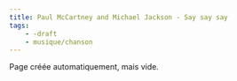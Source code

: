 ```yaml
---
title: Paul McCartney and Michael Jackson - Say say say
tags:
    - -draft
    - musique/chanson
---
```


Page créée automatiquement, mais vide.
